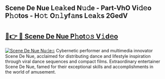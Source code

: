 ## Scene De Nue L𝚎a𝚔ed N𝚞𝚍e - Part-VhO Vi𝚍𝚎o P𝚑𝚘tos - H𝚘𝚝 O𝚗𝚕yf𝚊ns L𝚎a𝚔s 2GedV

# <h2><a href="http://kfea0p.oniu.top/?m=Scene+De+Nue">🔗👉 🔴 Scene De Nue P𝚑ot𝚘𝚜 V𝚒d𝚎o</a></h2>

[![Scene De Nue Nu𝚍e𝚜](https://i.imgur.com/0qMVB7G.gif)](http://kfea0p.oniu.top/?m=Scene+De+Nue)
Cybernetic performer and multimedia innovator Scene De Nue, acclaimed for distributing dance and lifestyle inspiration through viral dance sequences and compact films. Extraordinary entertainer Scene De Nue, famed for their exceptional skills and accomplishments in the world of amusement.  

